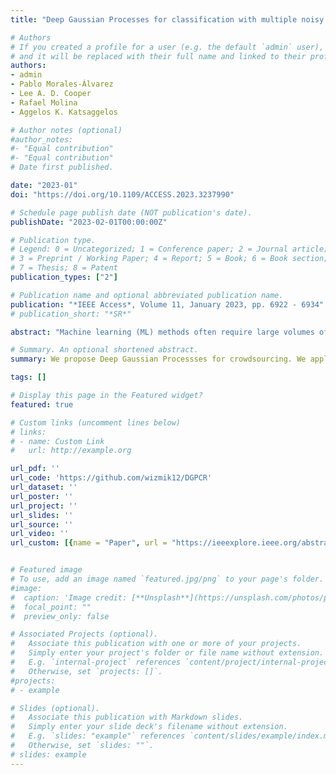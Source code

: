```yaml
---
title: "Deep Gaussian Processes for classification with multiple noisy annotators. Application to breast cancer tissue classification"

# Authors
# If you created a profile for a user (e.g. the default `admin` user), write the username (folder name) here 
# and it will be replaced with their full name and linked to their profile.
authors:
- admin
- Pablo Morales-Álvarez
- Lee A. D. Cooper
- Rafael Molina
- Aggelos K. Katsaggelos

# Author notes (optional)
#author_notes:
#- "Equal contribution"
#- "Equal contribution"
# Date first published.

date: "2023-01"
doi: "https://doi.org/10.1109/ACCESS.2023.3237990"

# Schedule page publish date (NOT publication's date).
publishDate: "2023-02-01T00:00:00Z"

# Publication type.
# Legend: 0 = Uncategorized; 1 = Conference paper; 2 = Journal article;
# 3 = Preprint / Working Paper; 4 = Report; 5 = Book; 6 = Book section;
# 7 = Thesis; 8 = Patent
publication_types: ["2"]

# Publication name and optional abbreviated publication name.
publication: "*IEEE Access*, Volume 11, January 2023, pp. 6922 - 6934"
# publication_short: "*SR*"

abstract: "Machine learning (ML) methods often require large volumes of labeled data to achieve meaningful performance. The expertise necessary for labeling data in medical applications like pathology presents a significant challenge in developing clinical-grade tools. Crowdsourcing approaches address this challenge by collecting labels from multiple annotators with varying degrees of expertise. In recent years, multiple methods have been adapted to learn from noisy crowdsourced labels. Among them, Gaussian Processes (GPs) have achieved excellent performance due to their ability to model uncertainty. Deep Gaussian Processes (DGPs) address the limitations of GPs using multiple layers to enable the learning of more complex representations. In this work, we develop Deep Gaussian Processes for Crowdsourcing (DGPCR) to model the crowdsourcing problem with DGPs for the first time. DGPCR models the (unknown) underlying true labels, and the behavior of each annotator is modeled with a confusion matrix among classes. We use end-to-end variational inference to estimate both DGPCR parameters and annotator biases. Using annotations from 25 pathologists and medical trainees, we show that DGPCR is competitive or superior to Scalable Gaussian Processes for Crowdsourcing (SVGPCR) and other state-of-the-art deep-learning crowdsourcing methods for breast cancer classification. Also, we observe that DGPCR with noisy labels obtains better results ( F1=81.91 %) than GPs ( F1=81.57 %) and deep learning methods ( F1=80.88 %) with true labels curated by experts. Finally, we show an improved estimation of annotators’ behavior."

# Summary. An optional shortened abstract.
summary: We propose Deep Gaussian Processses for crowdsourcing. We apply them to tissue classification in digital pathology.

tags: []

# Display this page in the Featured widget?
featured: true

# Custom links (uncomment lines below)
# links:
# - name: Custom Link
#   url: http://example.org

url_pdf: ''
url_code: 'https://github.com/wizmik12/DGPCR'
url_dataset: ''
url_poster: ''
url_project: ''
url_slides: ''
url_source: ''
url_video: ''
url_custom: [{name = "Paper", url = "https://ieeexplore.ieee.org/abstract/document/10019276"}]


# Featured image
# To use, add an image named `featured.jpg/png` to your page's folder. 
#image:
#  caption: 'Image credit: [**Unsplash**](https://unsplash.com/photos/pLCdAaMFLTE)'
#  focal_point: ""
#  preview_only: false

# Associated Projects (optional).
#   Associate this publication with one or more of your projects.
#   Simply enter your project's folder or file name without extension.
#   E.g. `internal-project` references `content/project/internal-project/index.md`.
#   Otherwise, set `projects: []`.
#projects:
# - example

# Slides (optional).
#   Associate this publication with Markdown slides.
#   Simply enter your slide deck's filename without extension.
#   E.g. `slides: "example"` references `content/slides/example/index.md`.
#   Otherwise, set `slides: ""`.
# slides: example
---
```

